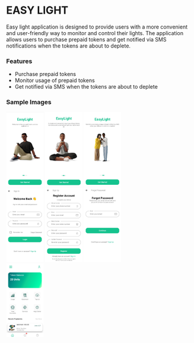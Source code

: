# EASY LIGHT
Easy light application is designed to provide users with a more convenient and user-friendly way to monitor and control their lights.
The application allows users to purchase prepaid tokens and get notified via SMS notifications when the tokens are about to deplete.

### Features
- Purchase prepaid tokens
- Monitor usage of prepaid tokens
- Get notified via SMS when the tokens are about to deplete

### Sample Images
<img src="assets/images/sample5.png" height= "20%" width= "20%" alt="Sample Images">
<img src="assets/images/sample6.png" height= "20%" width= "20%" alt="Sample Images">
<img src="assets/images/sample7.png" height= "20%" width= "20%" alt="Sample Images">
<br>
<img src="assets/images/sample1.png" height= "20%" width= "20%" alt="Sample Images">
<img src="assets/images/sample2.png" height= "20%" width= "20%" alt="Sample Images">
<img src="assets/images/sample3.png" height= "20%" width= "20%" alt="Sample Images">
<br>
<img src="assets/images/sample4.png" height= "20%" width= "20%" alt="Sample Images">